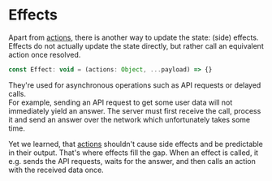 # Effects

Apart from [actions](Actions.md), there is another way to update the state: (side) effects.<br>
Effects do not actually update the state directly, but rather call an equivalent action once resolved.

```javascript
const Effect: void = (actions: Object, ...payload) => {}
```

They're used for asynchronous operations such as API requests or delayed calls.<br>
For example, sending an API request to get some user data will not immediately yield an answer. The server must first receive the call, process it and send an answer over the network which unfortunately takes some time.<br>

Yet we learned, that [actions](Actions.md) shouldn't cause side effects and be predictable in their output. That's where effects fill the gap. When an effect is called, it e.g. sends the API requests, waits for the answer, and then calls an action with the received data once.
